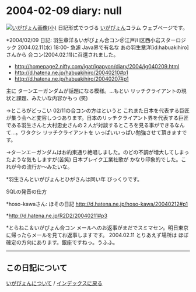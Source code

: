 2004-02-09 diary: null
=====================================================================================================
[![いがぴょん画像(小)](https://igapyon.github.io/diary/images/iga200306s.jpg "いがぴょん")](https://igapyon.github.io/diary/memo/memoigapyon.html) 日記形式でつづる [いがぴょん](https://igapyon.github.io/diary/memo/memoigapyon.html)コラム ウェブページです。

*2004/02/09 日記: 羽生章洋＆いがぴょん合コン＠江戸川区西小岩スターロジック 2004.02.11(水) 18:00-
急遽 Java界で有名な あの羽生章洋[id:habuakihiro]さんから 合コン(2004.02.11)に召還されました。


* http://homepage2.nifty.com/igat/igapyon/diary/2004/ig040209.html
* http://d.hatena.ne.jp/habuakihiro/20040210#p1
* http://d.hatena.ne.jp/habuakihiro/20040207#p1


主に ターンエーガンダムが話題になる模様。…もとい リッチクライアントの現状と課題、みたいな内容かもっ (笑)

→ところがどっこい 02/11の合コンの方はというと これまた日本を代表する巨匠が集う会へと変容しつつあります。日本のリッチクライアント界を代表する巨匠である羽生さんと大村忠史さんの２人が対談するところを見る事ができるなんて…。ワタクシ リッチクライアントを いっぱいいっぱい勉強させて頂きますです。

→ターンエーガンダムはお約束通り絶唱しました。のどの不調が増大してしまったような気もしますが(苦笑) 日本ブレイク工業社歌が かなり印象的でした。これが今の流行か～みたいな。

*羽生さんといがぴょんとひがさんは同い年
びっくりです。

SQLの発音の仕方

*hoso-kawaさん: ほその日記
http://d.hatena.ne.jp/hoso-kawa/20040212#p1

*http://d.hatena.ne.jp/R2D2/20040211#p3

*とらねこ＆いがぴょん合コン
メールへのお返事がまだでスミマセン。明日東京に帰ったらメールを見てお返事しますです。
2004.02.11 とりあえず場所は ほぼ確定の方向にあります。銀座ですねっ。うふふ。



----------------------------------------------------------------------------------------------------

## この日記について
[いがぴょんについて](http://www.igapyon.jp/igapyon/diary/memo/memoigapyon.html) / [インデックスに戻る](https://igapyon.github.io/diary/idxall.html)
